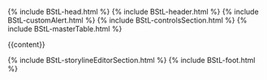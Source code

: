 {% include BStL-head.html %}
{% include BStL-header.html %}
{% include BStL-customAlert.html %}
{% include BStL-controlsSection.html %}
{% include BStL-masterTable.html %}

<!--the content is the dynamic part of the page which are
1. the storyLineTable itself
2. the details section
-->
{{content}}
<!--**********************************************-->

{% include BStL-storylineEditorSection.html %}
{% include BStL-foot.html %}